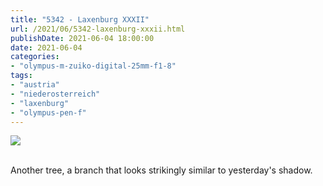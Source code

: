 ```yaml
---
title: "5342 - Laxenburg XXXII"
url: /2021/06/5342-laxenburg-xxxii.html
publishDate: 2021-06-04 18:00:00
date: 2021-06-04
categories:
- "olympus-m-zuiko-digital-25mm-f1-8"
tags:
- "austria"
- "niederosterreich"
- "laxenburg"
- "olympus-pen-f"
---
```

<div class="container">
<div class="center"><a target="_blank" href="https://d25zfm9zpd7gm5.cloudfront.net/1200x1200/2019/20190422_140025_lr.jpg"><img class="webfeedsFeaturedVisual" src="https://d25zfm9zpd7gm5.cloudfront.net/0600x0600/2019/20190422_140025_lr.jpg" /></a></div>
</div>
<br />

Another tree, a branch that looks strikingly similar to
yesterday's shadow.
